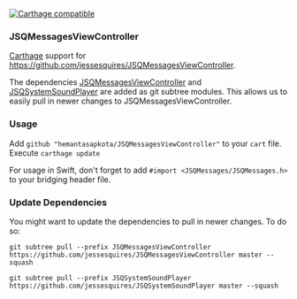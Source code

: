 [![Carthage compatible](https://img.shields.io/badge/Carthage-compatible-4BC51D.svg?style=flat)](https://github.com/Carthage/Carthage)

### JSQMessagesViewController ###
[Carthage](https://github.com/Carthage/Carthage) support for https://github.com/jessesquires/JSQMessagesViewController.

The dependencies [JSQMessagesViewController](https://github.com/jessesquires/JSQMessagesViewController) and [JSQSystemSoundPlayer](https://github.com/jessesquires/JSQSystemSoundPlayer) are added as git subtree modules. This allows us to easily pull in newer changes to JSQMessagesViewController.

### Usage ###
Add ```github "hemantasapkota/JSQMessagesViewController"``` to your ```cart``` file.
Execute ```carthage update```

For usage in Swift, don't forget to add ```#import <JSQMessages/JSQMessages.h>``` to your bridging header file.

### Update Dependencies ###

You might want to update the dependencies to pull in newer changes. To do so:

```
git subtree pull --prefix JSQMessagesViewController https://github.com/jessesquires/JSQMessagesViewController master --squash

git subtree pull --prefix JSQSystemSoundPlayer https://github.com/jessesquires/JSQSystemSoundPlayer master --squash
```
